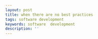 ```yaml
---
layout: post
title: when there are no best practices
tags: software development
keywords: software  development
description: ''
---
```

